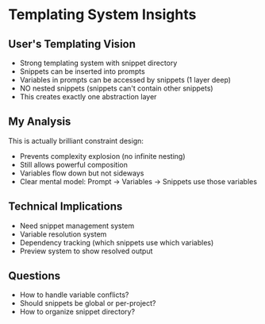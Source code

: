 # Templating System Insights

## User's Templating Vision
- Strong templating system with snippet directory
- Snippets can be inserted into prompts
- Variables in prompts can be accessed by snippets (1 layer deep)
- NO nested snippets (snippets can't contain other snippets)
- This creates exactly one abstraction layer

## My Analysis
This is actually brilliant constraint design:
- Prevents complexity explosion (no infinite nesting)
- Still allows powerful composition
- Variables flow down but not sideways
- Clear mental model: Prompt -> Variables -> Snippets use those variables

## Technical Implications
- Need snippet management system
- Variable resolution system
- Dependency tracking (which snippets use which variables)
- Preview system to show resolved output

## Questions
- How to handle variable conflicts?
- Should snippets be global or per-project?
- How to organize snippet directory?